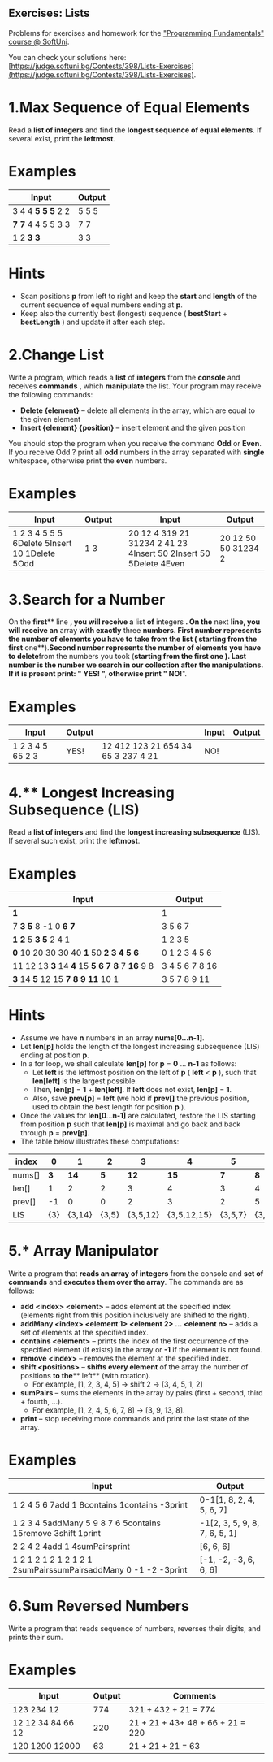 ## Exercises: Lists

Problems for exercises and homework for the [&quot;Programming Fundamentals&quot; course @ SoftUni](https://softuni.bg/courses/programming-fundamentals).

You can check your solutions here: [https://judge.softuni.bg/Contests/398/Lists-Exercises](https://judge.softuni.bg/Contests/398/Lists-Exercises).

# 1.Max Sequence of Equal Elements

Read a **list of integers** and find the **longest sequence of equal elements**. If several exist, print the **leftmost**.

# Examples

| **Input** | **Output** |
| --- | --- |
| 3 4 4 **5 5 5** 2 2 | 5 5 5 |
| **7 7** 4 4 5 5 3 3 | 7 7 |
| 1 2 **3 3** | 3 3 |

# Hints

- Scan positions **p** from left to right and keep the **start** and **length** of the current sequence of equal numbers ending at **p**.
- Keep also the currently best (longest) sequence ( **bestStart** + **bestLength** ) and update it after each step.

# 2.Change List

Write a program, which reads a **list** of **integers** from the **console** and receives **commands** , which **manipulate** the list. Your program may receive the following commands:

- **Delete {element}** – delete all elements in the array, which are equal to the given element
- **Insert {element} {position}** – insert element and the given position

You should stop the program when you receive the command **Odd** or **Even**. If you receive Odd ? print all **odd** numbers in the array separated with **single** whitespace, otherwise print the **even** numbers.

# Examples

| **Input** | **Output** |   | **Input** | **Output** |
| --- | --- | --- | --- | --- |
| 1 2 3 4 5 5 5 6Delete 5Insert 10 1Delete 5Odd | 1 3 |   | 20 12 4 319 21 31234 2 41 23 4Insert 50 2Insert 50 5Delete 4Even | 20 12 50 50 31234 2 |

# 3.Search for a Number

On the **first**** line **, you will receive a** list **of** integers **. On the** next **line, you will receive an** array **with exactly** three ****numbers**. **First** number represents the **number** of **elements** you have to **take** from the **list** ( **starting** from the **first**** one**).**Second **number represents the** number **of** elements **you have to** delete**from the numbers you took (**starting **from the** first ****one** ). **Last**** number **is the** number **we search in our** collection **after the manipulations. If it is present print: &quot;** YES! **&quot;, otherwise print &quot;** NO!**&quot;.

# Examples

| **Input** | **Output** |   | **Input** | **Output** |
| --- | --- | --- | --- | --- |
| 1 2 3 4 5 65 2 3 | YES! | 12 412 123 21 654 34 65 3 237 4 21 | NO! |

# 4.\*\* Longest Increasing Subsequence (LIS)

Read a **list of integers** and find the **longest increasing subsequence** (LIS). If several such exist, print the **leftmost**.

# Examples

| **Input** | **Output** |
| --- | --- |
| **1** | 1 |
| 7 **3 5** 8 -1 0 **6 7** | 3 5 6 7 |
| **1 2** 5 **3 5** 2 4 1 | 1 2 3 5 |
| **0** 10 20 30 30 40 **1** 50 **2 3 4 5 6** | 0 1 2 3 4 5 6 |
| 11 12 13 **3** 14 **4** 15 **5 6 7 8** 7 **16** 9 8 | 3 4 5 6 7 8 16 |
| **3** 14 **5** 12 15 **7 8 9 11** 10 1 | 3 5 7 8 9 11 |

# Hints

- Assume we have **n** numbers in an array **nums[0…n-1]**.
- Let **len[p]** holds the length of the longest increasing subsequence (LIS) ending at position **p**.
- In a for loop, we shall calculate **len[p]** for **p** = **0** … **n-1** as follows:
  - Let **left** is the leftmost position on the left of **p** ( **left** &lt; **p** ), such that **len[left]** is the largest possible.
  - Then, **len[p]** = **1** + **len[left]**. If **left** does not exist, **len[p]** = **1**.
  - Also, save **prev[p]** = **left** (we hold if **prev[]** the previous position, used to obtain the best length for position **p** ).
- Once the values for **len[0**…**n-1]** are calculated, restore the LIS starting from position **p** such that **len[p]** is maximal and go back and back through **p** = **prev[p]**.
- The table below illustrates these computations:

| index | 0 | 1 | 2 | 3 | 4 | 5 | 6 | 7 | 8 | 9 | 10 |
| --- | --- | --- | --- | --- | --- | --- | --- | --- | --- | --- | --- |
| nums[] | **3** | **14** | **5** | **12** | **15** | **7** | **8** | **9** | **11** | **10** | **1** |
| len[] | 1 | 2 | 2 | 3 | 4 | 3 | 4 | 5 | 6 | 6 | 1 |
| prev[] | -1 | 0 | 0 | 2 | 3 | 2 | 5 | 6 | 7 | 7 | -1 |
| LIS | {3} | {3,14} | {3,5} | {3,5,12} | {3,5,12,15} | {3,5,7} | {3,5,7,8} | {3,5,7,8,9} | {3,5,7,8,9,11} | {3,5,7,8,9,10} | {1} |

# 5.\* Array Manipulator

Write a program that **reads an array of integers** from the console and **set of commands** and **executes them over the array**. The commands are as follows:

- **add &lt;index&gt; &lt;element&gt;** – adds element at the specified index (elements right from this position inclusively are shifted to the right).
- **addMany &lt;index&gt; &lt;element 1&gt; &lt;element 2&gt; … &lt;element n&gt;** – adds a set of elements at the specified index.
- **contains &lt;element&gt;** – prints the index of the first occurrence of the specified element (if exists) in the array or **-1** if the element is not found.
- **remove &lt;index&gt;** – removes the element at the specified index.
- **shift &lt;positions&gt;** – **shifts every element** of the array the number of positions **to the**** left** (with rotation).
  - For example, [1, 2, 3, 4, 5] -&gt; shift 2 -&gt; [3, 4, 5, 1, 2]
- **sumPairs** – sums the elements in the array by pairs (first + second, third + fourth, …).
  - For example, [1, 2, 4, 5, 6, 7, 8] -&gt; [3, 9, 13, 8].
- **print** – stop receiving more commands and print the last state of the array.

# Examples

| **Input** | **Output** |
| --- | --- |
| 1 2 4 5 6 7add 1 8contains 1contains -3print | 0-1[1, 8, 2, 4, 5, 6, 7] |
| 1 2 3 4 5addMany 5 9 8 7 6 5contains 15remove 3shift 1print | -1[2, 3, 5, 9, 8, 7, 6, 5, 1] |
| 2 2 4 2 4add 1 4sumPairsprint | [6, 6, 6] |
| 1 2 1 2 1 2 1 2 1 2 1 2sumPairssumPairsaddMany 0 -1 -2 -3print | [-1, -2, -3, 6, 6, 6] |

# 6.Sum Reversed Numbers

Write a program that reads sequence of numbers, reverses their digits, and prints their sum.

# Examples

| **Input** | **Output** | **Comments** |
| --- | --- | --- |
| 123 234 12 | 774 | 321 + 432 + 21 = 774 |
| 12 12 34 84 66 12 | 220 | 21 + 21 + 43+ 48 + 66 + 21 = 220 |
| 120 1200 12000 | 63 | 21 + 21 + 21 = 63 |

